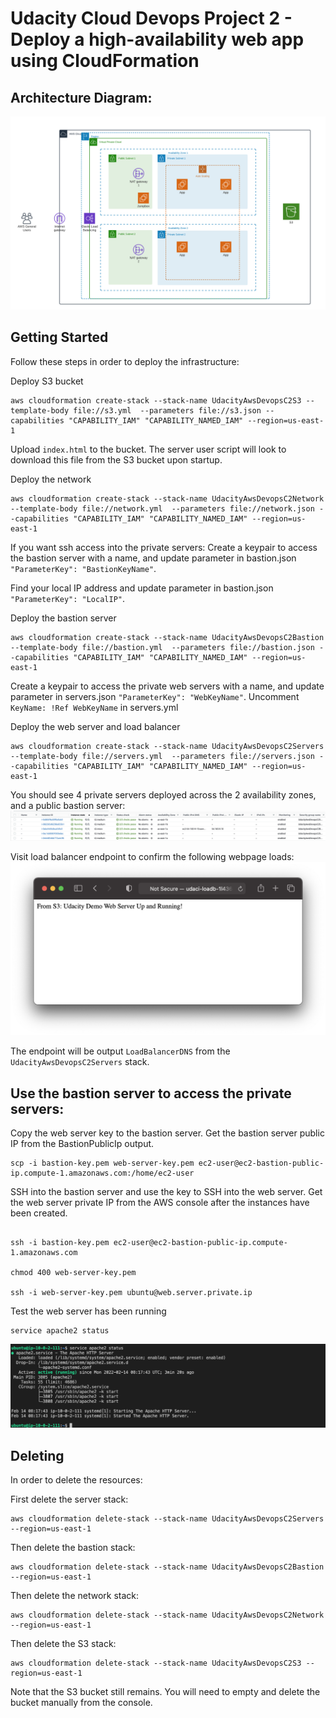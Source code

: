 # Udacity Cloud Devops Project 2 - Deploy a high-availability web app using CloudFormation

## Architecture Diagram:
![Diagram](../UdacityAWSDevopsC2.png)


## Getting Started
Follow these steps in order to deploy the infrastructure:

Deploy S3 bucket
```
aws cloudformation create-stack --stack-name UdacityAwsDevopsC2S3 --template-body file://s3.yml  --parameters file://s3.json --capabilities "CAPABILITY_IAM" "CAPABILITY_NAMED_IAM" --region=us-east-1
```
Upload `index.html` to the bucket. The server user script will look to download this file from the S3 bucket upon startup.

Deploy the network
```
aws cloudformation create-stack --stack-name UdacityAwsDevopsC2Network --template-body file://network.yml  --parameters file://network.json --capabilities "CAPABILITY_IAM" "CAPABILITY_NAMED_IAM" --region=us-east-1
```

If you want ssh access into the private servers:
Create a keypair to access the bastion server with a name, and update parameter in bastion.json `"ParameterKey": "BastionKeyName"`.

Find your local IP address and update parameter in bastion.json `"ParameterKey": "LocalIP"`.

Deploy the bastion server
```
aws cloudformation create-stack --stack-name UdacityAwsDevopsC2Bastion --template-body file://bastion.yml  --parameters file://bastion.json --capabilities "CAPABILITY_IAM" "CAPABILITY_NAMED_IAM" --region=us-east-1
```

Create a keypair to access the private web servers with a name, and update parameter in servers.json `"ParameterKey": "WebKeyName"`.
Uncomment `KeyName: !Ref WebKeyName` in servers.yml

Deploy the web server and load balancer
```
aws cloudformation create-stack --stack-name UdacityAwsDevopsC2Servers --template-body file://servers.yml  --parameters file://servers.json --capabilities "CAPABILITY_IAM" "CAPABILITY_NAMED_IAM" --region=us-east-1
```

You should see 4 private servers deployed across the 2 availability zones, and a public bastion server:
![Instances](../Ec2Instances.png)

Visit load balancer endpoint to confirm the following webpage loads:
![Webpage](../ExpectedWebpage.png)


The endpoint will be output `LoadBalancerDNS` from the `UdacityAwsDevopsC2Servers` stack.

## Use the bastion server to access the private servers:

Copy the web server key to the bastion server. Get the bastion server public IP from the BastionPublicIp output.
```
scp -i bastion-key.pem web-server-key.pem ec2-user@ec2-bastion-public-ip.compute-1.amazonaws.com:/home/ec2-user
```
SSH into the bastion server and use the key to SSH into the web server. Get the web server private IP from the AWS console after the instances have been created.
```

ssh -i bastion-key.pem ec2-user@ec2-bastion-public-ip.compute-1.amazonaws.com

chmod 400 web-server-key.pem 

ssh -i web-server-key.pem ubuntu@web.server.private.ip
```
Test the web server has been running
```
service apache2 status 
```

![Ssh](../BastionSshWebserver.png)

## Deleting

In order to delete the resources:

First delete the server stack:
```
aws cloudformation delete-stack --stack-name UdacityAwsDevopsC2Servers --region=us-east-1
```

Then delete the bastion stack:
```
aws cloudformation delete-stack --stack-name UdacityAwsDevopsC2Bastion --region=us-east-1
```

Then delete the network stack:
```
aws cloudformation delete-stack --stack-name UdacityAwsDevopsC2Network --region=us-east-1
```

Then delete the S3 stack:
```
aws cloudformation delete-stack --stack-name UdacityAwsDevopsC2S3 --region=us-east-1
```
Note that the S3 bucket still remains. You will need to empty and delete the bucket manually from the console.

